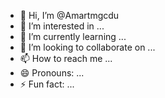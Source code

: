 - 👋 Hi, I’m @Amartmgcdu
- 👀 I’m interested in ...
- 🌱 I’m currently learning ...
- 💞️ I’m looking to collaborate on ...
- 📫 How to reach me ...
- 😄 Pronouns: ...
- ⚡ Fun fact: ...

<!---
Amartmgcdu/Amartmgcdu is a ✨ special ✨ repository because its `README.md` (this file) appears on your GitHub profile.
You can click the Preview link to take a look at your changes.
--->
